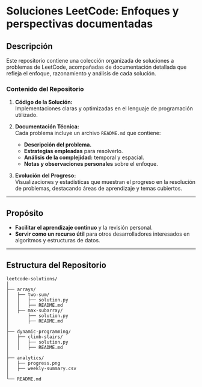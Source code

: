 # Soluciones LeetCode: Enfoques y perspectivas documentadas

## Descripción

Este repositorio contiene una colección organizada de soluciones a problemas de LeetCode, acompañadas de documentación detallada que refleja el enfoque, razonamiento y análisis de cada solución.

### Contenido del Repositorio

1. **Código de la Solución:**  
   Implementaciones claras y optimizadas en el lenguaje de programación utilizado.

2. **Documentación Técnica:**  
   Cada problema incluye un archivo `README.md` que contiene:

   - **Descripción del problema.**
   - **Estrategias empleadas** para resolverlo.
   - **Análisis de la complejidad:** temporal y espacial.
   - **Notas y observaciones personales** sobre el enfoque.

3. **Evolución del Progreso:**  
   Visualizaciones y estadísticas que muestran el progreso en la resolución de problemas, destacando áreas de aprendizaje y temas cubiertos.

---

## Propósito

- **Facilitar el aprendizaje continuo** y la revisión personal.
- **Servir como un recurso útil** para otros desarrolladores interesados en algoritmos y estructuras de datos.

---

## Estructura del Repositorio

```plaintext
leetcode-solutions/
│
├── arrays/
│   ├── two-sum/
│   │   ├── solution.py
│   │   ├── README.md
│   ├── max-subarray/
│       ├── solution.py
│       ├── README.md
│
├── dynamic-programming/
│   ├── climb-stairs/
│   │   ├── solution.py
│   │   ├── README.md
│
├── analytics/
│   ├── progress.png
│   ├── weekly-summary.csv
│
└── README.md
```
